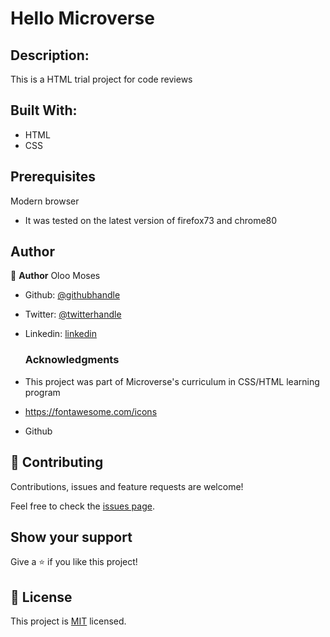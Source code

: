 # Hello Microverse

## Description:

This is a HTML trial project for code reviews


## Built With:

  - HTML
  - CSS

## Prerequisites

Modern browser
- It was tested on the latest version of firefox73 and chrome80

## Author

👤 **Author**
Oloo Moses

- Github: [@githubhandle](https://github.com/oloomoses)
- Twitter: [@twitterhandle](https://twitter.com/olooine)
- Linkedin: [linkedin](https://www.linkedin.com/in/oloo-moses-528bb1b3/)


  ### Acknowledgments

- This project was part of Microverse's curriculum in CSS/HTML learning program
- https://fontawesome.com/icons
- Github

## 🤝 Contributing

Contributions, issues and feature requests are welcome!

Feel free to check the [issues page](issues/).

## Show your support

Give a ⭐️ if you like this project!


## 📝 License

This project is [MIT](lic.url) licensed.


